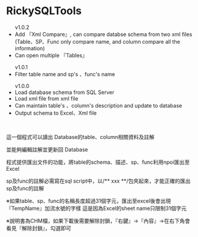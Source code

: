 # RickySQLTools
  
  <ul><a>v1.0.2</a>
    <li> Add 『Xml Compare』, can compare databse schema from two xml files 
         </br>(Table、SP、Func only compare name, and column compare all the information)</li>
    <li> Can open multiple 『Tables』</li>
  </ul>
  
  <ul><a>v1.0.1</a>
    <li> Filter table name and sp's 、func's name</li>
  </ul>
  
  <ul><a>v1.0.0</a>
    <li> Load database schema from SQL Server</li>
    <li> Load xml file from xml file</li>
    <li> Can maintain table's 、column's description and update to database</li>
    <li> Output schema to Excel、Xml file</li>
  </ul>

  <br/>
  
  這一個程式可以讀出 Database的table、column相關資料及註解
  
  並能夠編輯註解並更新回 Database
  
  程式提供匯出文件的功能，將table的schema、描述、sp、func利用npoi匯出至Excel
  
  sp及func的註解必需寫在sql script中，以/** xxx **/包夾起來，才能正確的匯出sp及func的註解
  
  ※如果table、sp、func的名稱長度超過31個字元，匯出至excel後會出現『TempName』加流水號的字樣
   這是因為Excel的sheet name只限制31個字元
  
  ※說明書為CHM檔，如果下載後需要解除封鎖，『右鍵』→『內容』→在右下角會看見『解除封鎖』，勾選即可
  
